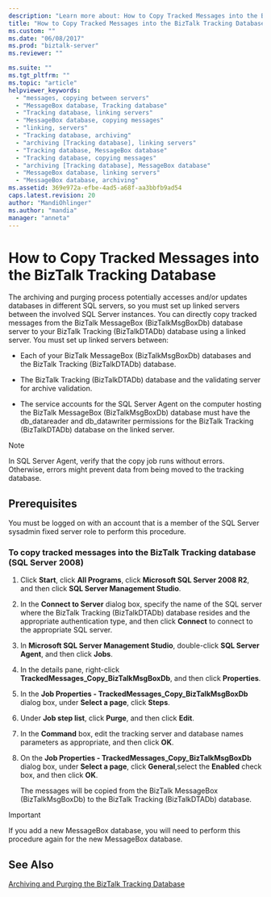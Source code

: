 ```yaml
---
description: "Learn more about: How to Copy Tracked Messages into the BizTalk Tracking Database"
title: "How to Copy Tracked Messages into the BizTalk Tracking Database | Microsoft Docs"
ms.custom: ""
ms.date: "06/08/2017"
ms.prod: "biztalk-server"
ms.reviewer: ""

ms.suite: ""
ms.tgt_pltfrm: ""
ms.topic: "article"
helpviewer_keywords: 
  - "messages, copying between servers"
  - "MessageBox database, Tracking database"
  - "Tracking database, linking servers"
  - "MessageBox database, copying messages"
  - "linking, servers"
  - "Tracking database, archiving"
  - "archiving [Tracking database], linking servers"
  - "Tracking database, MessageBox database"
  - "Tracking database, copying messages"
  - "archiving [Tracking database], MessageBox database"
  - "MessageBox database, linking servers"
  - "MessageBox database, archiving"
ms.assetid: 369e972a-efbe-4ad5-a68f-aa3bbfb9ad54
caps.latest.revision: 20
author: "MandiOhlinger"
ms.author: "mandia"
manager: "anneta"
---
```

# How to Copy Tracked Messages into the BizTalk Tracking Database
The archiving and purging process potentially accesses and/or updates databases in different SQL servers, so you must set up linked servers between the involved SQL Server instances. You can directly copy tracked messages from the BizTalk MessageBox (BizTalkMsgBoxDb) database server to your BizTalk Tracking (BizTalkDTADb) database using a linked server. You must set up linked servers between:  
  
-   Each of your BizTalk MessageBox (BizTalkMsgBoxDb) databases and the BizTalk Tracking (BizTalkDTADb) database.  
  
-   The BizTalk Tracking (BizTalkDTADb) database and the validating server for archive validation.  
  
-   The service accounts for the SQL Server Agent on the computer hosting the BizTalk MessageBox (BizTalkMsgBoxDb) database must have the db_datareader and db_datawriter permissions for the BizTalk Tracking (BizTalkDTADb) database on the linked server.  
  
> [!NOTE]
>  In SQL Server Agent, verify that the copy job runs without errors. Otherwise, errors might prevent data from being moved to the tracking database.  
  
## Prerequisites  
 You must be logged on with an account that is a member of the SQL Server sysadmin fixed server role to perform this procedure.  
  
### To copy tracked messages into the BizTalk Tracking database (SQL Server 2008)  
  
1.  Click **Start**, click **All Programs**, click **Microsoft SQL Server 2008 R2**, and then click **SQL Server Management Studio**.  
  
2.  In the **Connect to Server** dialog box, specify the name of the SQL server where the BizTalk Tracking (BizTalkDTADb) database resides and the appropriate authentication type, and then click **Connect** to connect to the appropriate SQL server.  
  
3.  In **Microsoft SQL Server Management Studio**, double-click **SQL Server Agent**, and then click **Jobs**.  
  
4.  In the details pane, right-click **TrackedMessages_Copy_BizTalkMsgBoxDb**, and then click **Properties**.  
  
5.  In the **Job Properties - TrackedMessages_Copy_BizTalkMsgBoxDb** dialog box, under **Select a page**, click **Steps**.  
  
6.  Under **Job step list**, click **Purge**, and then click **Edit**.  
  
7.  In the **Command** box, edit the tracking server and database names parameters as appropriate, and then click **OK**.  
  
8.  On the **Job Properties - TrackedMessages_Copy_BizTalkMsgBoxDb** dialog box, under **Select a page**, click **General**,select the **Enabled** check box, and then click **OK**.  
  
     The messages will be copied from the BizTalk MessageBox (BizTalkMsgBoxDb) to the BizTalk Tracking (BizTalkDTADb) database.  
  
> [!IMPORTANT]
>  If you add a new MessageBox database, you will need to perform this procedure again for the new MessageBox database.  
  
## See Also  
 [Archiving and Purging the BizTalk Tracking Database](../core/archiving-and-purging-the-biztalk-tracking-database.md)
